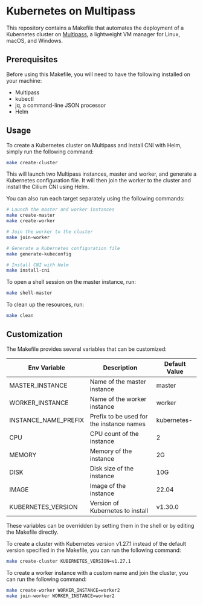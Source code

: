 Kubernetes on Multipass
===

This repository contains a Makefile that automates the deployment of a Kubernetes cluster on [Multipass](https://multipass.run/), a lightweight VM manager for Linux, macOS, and Windows.

## Prerequisites

Before using this Makefile, you will need to have the following installed on your machine:

- Multipass
- kubectl
- jq, a command-line JSON processor
- Helm

## Usage

To create a Kubernetes cluster on Multipass and install CNI with Helm, simply run the following command:

```bash
make create-cluster
```

This will launch two Multipass instances, master and worker, and generate a Kubernetes configuration file. It will then join the worker to the cluster and install the Cilium CNI using Helm.

You can also run each target separately using the following commands:

```bash
# Launch the master and worker instances
make create-master
make create-worker

# Join the worker to the cluster
make join-worker

# Generate a Kubernetes configuration file
make generate-kubeconfig

# Install CNI with Helm
make install-cni
```

To open a shell session on the master instance, run:

```bash
make shell-master
```

To clean up the resources, run:

```bash
make clean
```

## Customization

The Makefile provides several variables that can be customized:

| Env Variable | Description | Default Value |
| - | - | - |
| MASTER_INSTANCE | Name of the master instance | master |
| WORKER_INSTANCE | Name of the worker instance | worker |
| INSTANCE_NAME_PREFIX | Prefix to be used for the instance names | kubernetes- |
| CPU | CPU count of the instance | 2 |
| MEMORY | Memory of the instance | 2G |
| DISK | Disk size of the instance | 10G |
| IMAGE | Image of the instance | 22.04 |
| KUBERNETES_VERSION | Version of Kubernetes to install | v1.30.0 |

These variables can be overridden by setting them in the shell or by editing the Makefile directly.

To create a cluster with Kubernetes version v1.27.1 instead of the default version specified in the Makefile, you can run the following command:

```bash
make create-cluster KUBERNETES_VERSION=v1.27.1
```

To create a worker instance with a custom name and join the cluster, you can run the following command:

```bash
make create-worker WORKER_INSTANCE=worker2
make join-worker WORKER_INSTANCE=worker2
```
